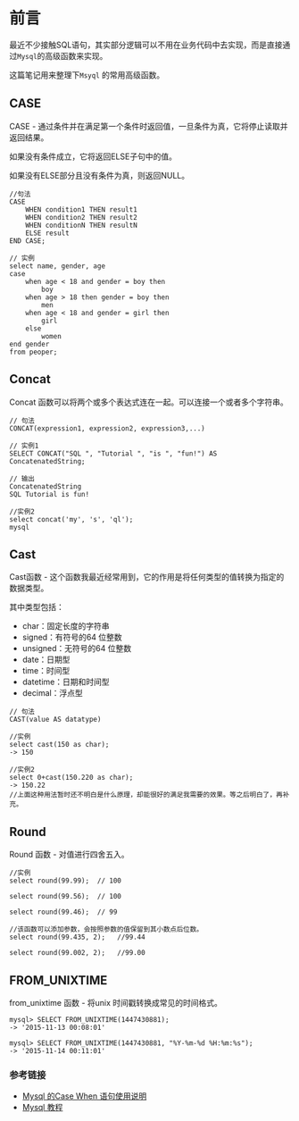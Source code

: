# 前言
最近不少接触SQL语句，其实部分逻辑可以不用在业务代码中去实现，而是直接通过`Mysql`的高级函数来实现。

这篇笔记用来整理下`Msyql` 的常用高级函数。

## CASE
CASE -  通过条件并在满足第一个条件时返回值，一旦条件为真，它将停止读取并返回结果。

如果没有条件成立，它将返回ELSE子句中的值。

如果没有ELSE部分且没有条件为真，则返回NULL。

```
//句法
CASE
    WHEN condition1 THEN result1
    WHEN condition2 THEN result2
    WHEN conditionN THEN resultN
    ELSE result
END CASE;

// 实例
select name, gender, age
case 
    when age < 18 and gender = boy then
        boy
    when age > 18 then gender = boy then 
        men
    when age < 18 and gender = girl then 
        girl
    else 
        women
end gender 
from peoper;    
```

## Concat
Concat 函数可以将两个或多个表达式连在一起。可以连接一个或者多个字符串。
```
// 句法
CONCAT(expression1, expression2, expression3,...)

// 实例1
SELECT CONCAT("SQL ", "Tutorial ", "is ", "fun!") AS ConcatenatedString;

// 输出
ConcatenatedString
SQL Tutorial is fun!

//实例2
select concat('my', 's', 'ql');
mysql
```

## Cast
Cast函数 - 这个函数我最近经常用到，它的作用是将任何类型的值转换为指定的数据类型。

其中类型包括：
* char：固定长度的字符串
* signed：有符号的64 位整数
* unsigned：无符号的64 位整数
* date：日期型
* time：时间型
* datetime：日期和时间型
* decimal：浮点型
```
// 句法
CAST(value AS datatype)

//实例
select cast(150 as char);       
-> 150

//实例2
select 0+cast(150.220 as char);
-> 150.22
//上面这种用法暂时还不明白是什么原理，却能很好的满足我需要的效果。等之后明白了，再补充。
```

## Round
Round 函数 - 对值进行四舍五入。
```
//实例
select round(99.99);  // 100

select round(99.56);  // 100

select round(99.46);  // 99

//该函数可以添加参数，会按照参数的值保留到其小数点后位数。
select round(99.435, 2);   //99.44

select round(99.002, 2);   //99.00
```

## FROM_UNIXTIME
from_unixtime 函数 - 将unix 时间戳转换成常见的时间格式。
```
mysql> SELECT FROM_UNIXTIME(1447430881);
-> '2015-11-13 00:08:01'

mysql> SELECT FROM_UNIXTIME(1447430881, "%Y-%m-%d %H:%m:%s");
-> '2015-11-14 00:11:01'
```

### 参考链接
* [Mysql 的Case When 语句使用说明](https://blog.csdn.net/helloxiaozhe/article/details/78124138)
* [Mysql 教程](https://www.mysqltutorial.org/mysql-cast/)